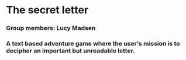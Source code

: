 # The secret letter
### Group members: Lucy Madsen
### A text based adventure game where the user's mission is to decipher an important but unreadable letter.
